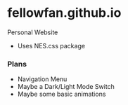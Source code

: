 # fellowfan.github.io
Personal Website

+ Uses NES.css package

### Plans
+ Navigation Menu
+ Maybe a Dark/Light Mode Switch
+ Maybe some basic animations
